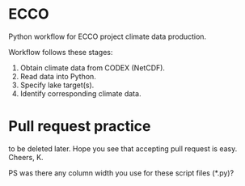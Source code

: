 ECCO
====

Python workflow for ECCO project climate data production.

Workflow follows these stages:
1. Obtain climate data from CODEX (NetCDF).
2. Read data into Python.
3. Specify lake target(s).
4. Identify corresponding climate data.


Pull request practice
=============

to be deleted later. Hope you see that accepting pull request is
easy. Cheers, K.

PS was there any column width you use for these script files (*.py)?

